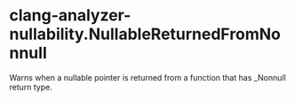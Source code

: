 clang-analyzer-nullability.NullableReturnedFromNonnull
======================================================

Warns when a nullable pointer is returned from a function that has
\_Nonnull return type.

